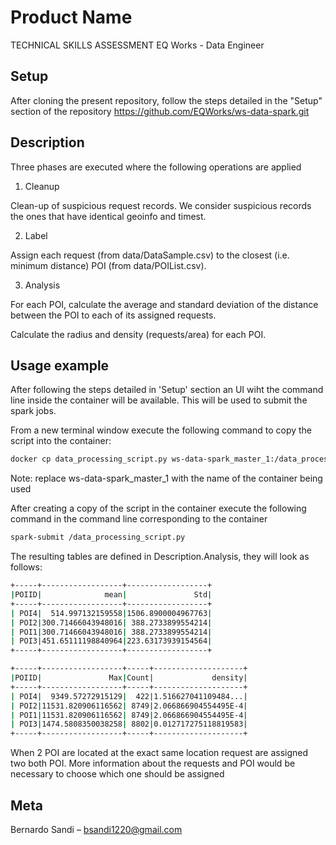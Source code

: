 # Product Name

TECHNICAL SKILLS ASSESSMENT 
EQ Works - Data Engineer

## Setup 

After cloning the present repository, follow the steps detailed in the "Setup" section of the repository https://github.com/EQWorks/ws-data-spark.git

## Description 

Three phases are executed where the following operations are applied 

1. Cleanup

Clean-up of suspicious request records. We consider suspicious records the ones that have identical geoinfo and timest. 

2. Label

Assign each request (from data/DataSample.csv) to the closest (i.e. minimum distance) POI (from data/POIList.csv).

3. Analysis

For each POI, calculate the average and standard deviation of the distance between the POI to each of its assigned requests.

Calculate the radius and density (requests/area) for each POI.




## Usage example

After following the steps detailed in 'Setup' section an UI wiht the command line inside the container will be available.
This will be used to submit the spark jobs.

From a new terminal window execute the following command to copy the script into the container: 
```bash
docker cp data_processing_script.py ws-data-spark_master_1:/data_processing_script.py
```

Note: replace ws-data-spark_master_1 with the name of the container being used 


After creating a copy of the script in the container execute the following command in the command line corresponding to the container 
```bash
spark-submit /data_processing_script.py
```
The resulting tables are defined in Description.Analysis, they will look as follows:

```bash
+-----+------------------+------------------+
|POIID|              mean|               Std|
+-----+------------------+------------------+
| POI4|  514.997132159558|1506.8900004967763|
| POI2|300.71466043948016| 388.2733899554214|
| POI1|300.71466043948016| 388.2733899554214|
| POI3|451.65111198840964|223.63173939154564|
+-----+------------------+------------------+

+-----+------------------+-----+--------------------+
|POIID|               Max|Count|             density|
+-----+------------------+-----+--------------------+
| POI4|  9349.57272915129|  422|1.516627041109484...|
| POI2|11531.820906116562| 8749|2.066866904554495E-4|
| POI1|11531.820906116562| 8749|2.066866904554495E-4|
| POI3|1474.5808350038258| 8802|0.012717275118819583|
+-----+------------------+-----+--------------------+
```
When 2 POI are located at the exact same location request are assigned two both POI.
More information about the requests and POI would be necessary to choose which one should be assigned 

## Meta

Bernardo Sandi – bsandi1220@gmail.com



